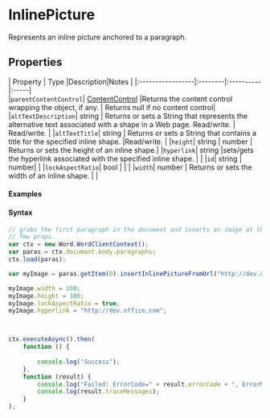 # InlinePicture

Represents an inline picture anchored to a paragraph.
## Properties

| Property         | Type    |Description|Notes |
|:-----------------|:--------|:----------|:-----|\
|`parentContentControl`|  [ContentControl](contentControl.md)   |Returns the content control wrapping the object, if any. | Returns null if no content control|
|`altTextDescription`| string  | Returns or sets a String that represents the alternative text associated with a shape in a Web page. Read/write. | Read/write. |
|`altTextTitle`| string  | Returns or sets a String that contains a title for the specified inline shape. |Read/write. |
|`height`| string  | number |  Returns or sets the height of an inline shape.|
|`hyperlink`| string  |sets/gets the hyperlink associated with the specified inline shape.  | |
|`id`| string  | number| |
|`lockAspectRatio`| bool  | | |
|`width`| number  | Returns or sets the width of an inline shape.  | |

#### Examples

#### Syntax
```js
// grabs the first paragraph in the document and inserts an image at the end of it, then sets a
// few props.
var ctx = new Word.WordClientContext();
var paras = ctx.document.body.paragraphs;
ctx.load(paras);

var myImage = paras.getItem(0).insertInlinePictureFromUrl("http://dev.office.com/Media/Default/App%20Awards/AppAwards.png", Word.InsertLocation.end, false, true);

myImage.width = 100;
myImage.height = 100;
myImage.lockAspectRatio = true;
myImage.hyperlink = "http://dev.office.com";



ctx.executeAsync().then(
	function () {
		
		console.log("Success");
	},
	function (result) {
		console.log("Failed: ErrorCode=" + result.errorCode + ", ErrorMessage=" + result.errorMessage);
		console.log(result.traceMessages);
	}
);



```



